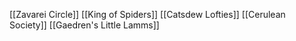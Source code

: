 [[Zavarei Circle]]
[[King of Spiders]]
[[Catsdew Lofties]]
[[Cerulean Society]]
[[Gaedren's Little Lamms]]
